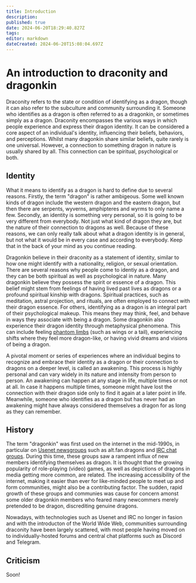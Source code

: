 ```yaml
---
title: Introduction
description: 
published: true
date: 2024-06-20T18:29:40.827Z
tags: 
editor: markdown
dateCreated: 2024-06-20T15:08:04.697Z
---
```


# An introduction to draconity and dragonkin
Draconity refers to the state or condition of identifying as a dragon, though it can also refer to the subculture and community surrounding it. Someone who identifies as a dragon is often referred to as a dragonkin, or sometimes simply as a dragon. Draconity encompasses the various ways in which people experience and express their dragon identity. It can be considered a core aspect of an individual's identity, influencing their beliefs, behaviors, and perceptions. Whilst many dragonkin share similar beliefs, quite rarely is one universal. However, a connection to something dragon in nature is usually shared by all. This connection can be spiritual, psychological or both.

## Identity
What it means to identify as a dragon is hard to define due to several reasons. Firstly, the term "dragon" is rather ambigeous. Some well known kinds of dragon include the western dragon and the eastern dragon, but then there are serpents, wyverns, amphipteres and wyrms to only name a few. Secondly, an identity is something very personal, so it is going to be very different from everybody. Not just what kind of dragon they are, but the nature of their connection to dragons as well. Because of these reasons, we can only really talk about what a dragon identity is in general, but not what it would be in every case and according to everybody. Keep that in the back of your mind as you continue reading.

Dragonkin believe in their draconity as a statement of identity, similar to how one might identify with a nationality, religion, or sexual orientation. There are several reasons why people come to identiy as a dragon, and they can be both spiritual as well as psychological in nature. Many dragonkin believe they possess the spirit or essence of a dragon. This belief might stem from feelings of having lived past lives as dragons or a profound spiritual kinship with dragons. Spiritual practices, such as meditation, astral projection, and rituals, are often employed to connect with their dragon essence. For others, identifying as a dragon is an integral part of their psychological makeup. This means they may think, feel, and behave in ways they associate with being a dragon. Some dragonkin also experience their dragon identity through metaphysical phenomena. This can include feeling [phantom limbs](/phantom-limbs) (such as wings or a tail), experiencing shifts where they feel more dragon-like, or having vivid dreams and visions of being a dragon.

<!-- Dragons do not consider themselves superior to humans, nor do they think they are not a human physically. Instead, they see their identity as better fitting for themselves while appreciating human life. The choice of identifying with a creature not physically proven to exist is a matter of faith, akin to religious or philosophical beliefs. The prevalence of dragons in various mythologies supports their symbolic significance. The importance of draconity to those who embrace it is profound and personal. -->

A pivotal moment or series of experiences where an individual begins to recognize and embrace their identity as a dragon or their connection to dragons on a deeper level, is called an awakening. This process is highly personal and can vary widely in its nature and intensity from person to person. An awakening can happen at any stage in life, multiple times or not at all. In case it happens multiple times, someone might have lost the connection with their dragon side only to find it again at a later point in life. Meanwhile, someone who identifies as a dragon but has never had an awakening might have always considered themselves a dragon for as long as they can remember.

<!-- The psychological basis of draconity is often questioned. While it is a unique belief, it is not indicative of mental instability. The journey to embrace draconity involves confronting many doubts and often requires high self-esteem and inner peace. Acceptance by others varies, but it ultimately depends on individual perception and willingness to listen. Draconity is not escapism; rather, it involves a significant mental struggle and a commitment to understanding oneself. -->

## History
<!-- The history of otherkin, not just dragonkin, should be included as well! -->

The term "dragonkin" was first used on the internet in the mid-1990s, in particular on [Usenet newsgroups](https://en.wikipedia.org/wiki/Usenet_newsgroup) such as alt.fan.dragons and [IRC chat groups](https://en.wikipedia.org/wiki/Internet_Relay_Chat). During this time, these groups saw a rampent influx of new members identifying themselves as dragon. It is thought that the growing popularity of role-playing (video) games, as well as depictions of dragons in media getting more common, are related. The increasing accessibility of the internet, making it easier than ever for like-minded people to meet up and form communities, might also be a contributing factor. The sudden, rapid growth of these groups and communies was cause for concern amonst some older dragonkin members who feared many newcommers merely pretended to be dragon, discrediting genuine dragons.

Nowadays, with technologies such as Usenet and IRC no longer in fasion and with the introducton of the World Wide Web, communities surrounding draconity have been largely scattered, with most people having moved on to individually-hosted forums and central chat platforms such as Discord and Telegram.

## Criticism

Soon!

<!--
Introduction to Draconity

Draconity, a concept where individuals identify with or as dragons, varies widely among those who embrace it. This exploration is an attempt to address various aspects of draconity, helping those coming to terms with their own draconity or those concerned about a friend or relative. The information here is based on the work "I am Dragon" by Baxil, and it's important to consider this as a guide rather than definitive answers.

Understanding Draconity

Dragons, mythic creatures found in legends across civilizations, are central to draconity. Western dragons are often depicted as reptilian guardians of treasure or challenges for heroes, while Eastern dragons are seen as amalgamations of various creatures and associated with nature's powers. Other types of dragons include sea serpents, wyverns, amphipteres, and wyrms. Identifying as a dragon signifies acknowledging dragons as an integral part of one's life, whether as a social group, a self-perception, or a worldview. This identity varies from person to person; some draw strength from it in everyday life, while others keep it private.

The psychological basis of draconity is often questioned. While it is a unique belief, it is not indicative of mental instability. The journey to embrace draconity involves confronting many doubts and often requires high self-esteem and inner peace. Acceptance by others varies, but it ultimately depends on individual perception and willingness to listen. Draconity is not escapism; rather, it involves a significant mental struggle and a commitment to understanding oneself.

Beliefs and Identity

Dragons believe in their draconity as a statement of identity, similar to how one might identify with a nationality, religion, or sexual orientation. This identity can be spiritual, where individuals connect with the essence of dragons, or belief in past lives as dragons. Determining if one is a dragon involves introspection and a deep understanding of oneself, rather than external validation. Some people feel spiritually connected to dragons or have an internal avatar representing their draconic side.

Dragons do not consider themselves superior to humans. Instead, they see their identity as better fitting for themselves while appreciating human life. The choice of identifying with a creature not physically proven to exist is a matter of faith, akin to religious or philosophical beliefs. The prevalence of dragons in various mythologies supports their symbolic significance. The importance of draconity to those who embrace it is profound and personal.

Names and Perceptions

Many dragons use a dragon name different from their human one, as it is a direct way to affirm their identity. Refusing to use this name can be seen as disrespectful. Dragons do not have a unified stance on various issues, reflecting their diverse and individualistic nature. In real life, dragons come from all walks of life, span various ages, and are widely geographically distributed. They tend to be introspective, often feeling social detachment from an early age, and are usually well-educated or bright underachievers. Draconity is not gender-specific, although males may outnumber females online. Dragons typically enjoy reading, particularly fantasy and science fiction.

Draconity and Religion

Draconity is not a cult. It lacks a charismatic leader, unconditional dogma, and financial demands typical of cults. The dragon community is inclusive, with intellectual and social conversations, and non-dragons are always welcome. There is no organized effort to recruit members, and social pressure is absent. Draconity, therefore, is not a religion. It has no fixed dogma, rituals, or necessary ethics, making it compatible with existing religious beliefs unless those beliefs inherently conflict with the concept of dragons.

Community and Social Aspects

Becoming a dragon is not a matter of choice but of self-discovery. True draconity is about realizing one's inherent identity rather than adopting a new one. Joining the dragon community is open to everyone, regardless of their identity. The community, primarily online due to the geographical dispersion of its members, provides a platform for connection and support. The internet amplifies the visibility of nonstandard beliefs, allowing dragons to find and interact with each other more easily. Dragons spend significant time online because it feels like a place of understanding and acceptance.

The dragon community is diverse, including humans, wolves, gryphons, shapeshifters, and more. Not everyone in the community is a dragon, and distinguishing between true dragons and pretenders involves understanding the earnestness and staying power of individuals. Familiarity with the community helps in recognizing genuine draconity. The online presence of the dragon community, supported by forums and social media, provides a central gathering place for those who identify as dragons, facilitating a sense of belonging and mutual support.
-->